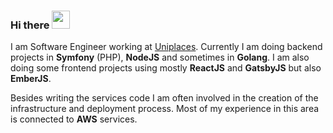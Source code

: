 ### Hi there <img src="https://github.com/TheDudeThatCode/TheDudeThatCode/blob/master/Assets/Hi.gif" width="29px"> 

I am Software Engineer working at [Uniplaces](https://www.uniplaces.com/). Currently I am doing backend projects in **Symfony** (PHP), **NodeJS** and sometimes in **Golang**. I am also doing some frontend projects using mostly **ReactJS** and **GatsbyJS** but also **EmberJS**.

Besides writing the services code I am often involved in the creation of the infrastructure and deployment process. Most of my experience in this area is connected to **AWS** services.

<!--
**Santos-Luis/Santos-Luis** is a ✨ _special_ ✨ repository because its `README.md` (this file) appears on your GitHub profile.

Here are some ideas to get you started:

- 🔭 I’m currently working on ...
- 🌱 I’m currently learning ...
- 👯 I’m looking to collaborate on ...
- 🤔 I’m looking for help with ...
- 💬 Ask me about ...
- 📫 How to reach me: ...
- 😄 Pronouns: ...
- ⚡ Fun fact: ...
-->
